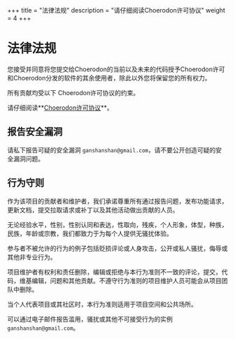 +++
title = "法律法规"
description = "请仔细阅读Choerodon许可协议"
weight = 4
+++

# 法律法规

您接受并同意将您提交给Choerodon的当前以及未来的代码授予Choerodon许可和Choerodon分发的软件的其余使用者，除此以外您将保留您的所有权力。

所有贡献均受以下 Choerodon许可协议的约束。

请仔细阅读**[Choerodon许可协议](https://github.com/choerodon/choerodon/blob/master/LICENSE)**。

## 报告安全漏洞

请私下报告可疑的安全漏洞 `ganshanshan@gmail.com`，请不要公开创造可疑的安全漏洞问题。

## 行为守则

作为该项目的贡献者和维护者，我们承诺尊重所有通过报告问题，发布功能请求，更新文档，提交拉取请求或补丁以及其他活动做出贡献的人员。

无论经验水平，性别，性别认同和表达，性取向，残疾，个人形象，体型，种族，民族，年龄或宗教，我们都致力于为每个人提供无骚扰体验。

参与者不被允许的行为的例子包括贬损评论或人身攻击，公开或私人骚扰，侮辱或其他非专业行为。

项目维护者有权利和责任删除，编辑或拒绝与本行为准则不一致的评论，提交，代码，维基编辑，问题和其他贡献。不遵守行为准则的项目维护人员可能会从项目团队中删除。

当个人代表项目或其社区时，本行为准则适用于项目空间和公共场所。

可以通过电子邮件报告滥用，骚扰或其他不可接受行为的实例 `ganshanshan@gmail.com`。